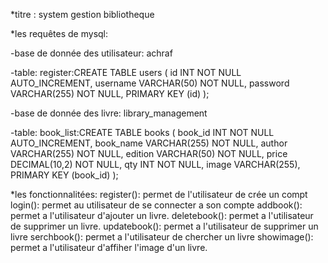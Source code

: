 *titre : system gestion bibliotheque

*les requêtes de mysql:

-base de donnée des utilisateur:
achraf

-table:
register:CREATE TABLE users (
  id INT NOT NULL AUTO_INCREMENT,
  username VARCHAR(50) NOT NULL,
  password VARCHAR(255) NOT NULL,
  PRIMARY KEY (id)
);

 -base de donnée des livre:
 library_management

-table:
 book_list:CREATE TABLE books (
  book_id INT NOT NULL AUTO_INCREMENT,
  book_name VARCHAR(255) NOT NULL,
  author VARCHAR(255) NOT NULL,
  edition VARCHAR(50) NOT NULL,
  price DECIMAL(10,2) NOT NULL,
  qty INT NOT NULL,
  image VARCHAR(255),
  PRIMARY KEY (book_id)
);

*les fonctionnalitées:
register(): permet de l'utilisateur de crée un compt
login(): permet au utilisateur de se connecter a son compte
addbook(): permet a l'utilisateur d'ajouter un livre.
deletebook(): permet a l'utilisateur de supprimer un livre.
updatebook(): permet a l'utilisateur de supprimer un  livre 
serchbook(): permet a l'utilisateur de chercher un livre
showimage(): permet a l'utilisateur d'affiher l'image d'un livre.


